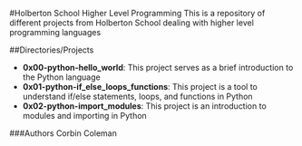 #Holberton School Higher Level Programming
This is a repository of different projects from Holberton School dealing with higher level programming languages

##Directories/Projects
- <b>0x00-python-hello_world</b>: This project serves as a brief introduction to the Python language
- <b>0x01-python-if_else_loops_functions</b>: This project is a tool to understand if/else statements, loops, and functions in Python
- <b>0x02-python-import_modules</b>: This project is an introduction to modules and importing in Python

###Authors
Corbin Coleman